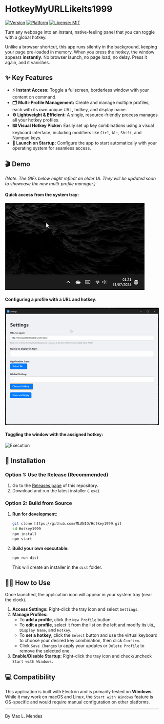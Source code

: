 # HotkeyMyURLLikeIts1999

[![Version](https://img.shields.io/badge/version-1.0.1-blue.svg)]([https://github.com/MLAN1O/Hotkey1999](https://github.com/MLAN1O/Hotkey1999/releases))
[![Platform](https://img.shields.io/badge/platform-windows-lightgrey.svg)](https://github.com/MLAN1O/Hotkey1999/releases)
[![License: MIT](https://img.shields.io/badge/License-MIT-yellow.svg)](https://opensource.org/licenses/MIT)

Turn any webpage into an instant, native-feeling panel that you can toggle with a global hotkey.

Unlike a browser shortcut, this app runs silently in the background, keeping your page pre-loaded in memory. When you press the hotkey, the window appears **instantly**. No browser launch, no page load, no delay. Press it again, and it vanishes.

## ✨ Key Features

* **⚡ Instant Access:** Toggle a fullscreen, borderless window with your content on command.
* **🗂️ Multi-Profile Management:** Create and manage multiple profiles, each with its own unique URL, hotkey, and display name.
* **⚙️ Lightweight & Efficient:** A single, resource-friendly process manages all your hotkey profiles.
* **⌨️ Visual Hotkey Picker:** Easily set up key combinations using a visual keyboard interface, including modifiers like `Ctrl`, `Alt`, `Shift`, and Numpad keys.
* **🚀 Launch on Startup:** Configure the app to start automatically with your operating system for seamless access.

## 🎬 Demo

*(Note: The GIFs below might reflect an older UI. They will be updated soon to showcase the new multi-profile manager.)*

#### Quick access from the system tray:
![Tray Icon Access](demo/TrayIcon.gif)

#### Configuring a profile with a URL and hotkey:
<img src="demo/Setting.gif" alt="Configuration" width="700" />

#### Toggling the window with the assigned hotkey:
<img src="demo/Execution.gif" alt="Execution" width="700" />

## 🚀 Installation

### Option 1: Use the Release (Recommended)

1.  Go to the [Releases page](https://github.com/MLAN1O/Hotkey1999/releases) of this repository.
2.  Download and run the latest installer (`.exe`).

### Option 2: Build from Source

1.  **Run for development:**
    ```bash
    git clone https://github.com/MLAN1O/Hotkey1999.git
    cd Hotkey1999
    npm install
    npm start
    ```

2.  **Build your own executable:**
    ```bash
    npm run dist
    ```
    This will create an installer in the `dist` folder.

## 👨‍💻 How to Use

Once launched, the application icon will appear in your system tray (near the clock).

1.  **Access Settings:** Right-click the tray icon and select `Settings`.
2.  **Manage Profiles:**
    * To **add a profile**, click the `New Profile` button.
    * To **edit a profile**, select it from the list on the left and modify its `URL`, `Display Name`, and `Hotkey`.
    * To **set a hotkey**, click the `Select` button and use the virtual keyboard to choose your desired key combination, then click `Confirm`.
    * Click `Save Changes` to apply your updates or `Delete Profile` to remove the selected one.
3.  **Enable/Disable Startup:** Right-click the tray icon and check/uncheck `Start with Windows`.

## 💻 Compatibility

This application is built with Electron and is primarily tested on **Windows**. While it may work on macOS and Linux, the `Start with Windows` feature is OS-specific and would require manual configuration on other platforms.

---

By Max L. Mendes
